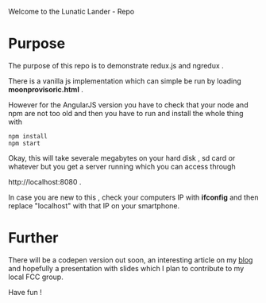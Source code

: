 
Welcome to the Lunatic Lander - Repo 

# Purpose 

The purpose of this repo is to demonstrate redux.js and ngredux . 

There is a vanilla js implementation which can simple be run by loading
__moonprovisoric.html__ . 

However for the AngularJS version you have to check that your node and 
npm are not too old and then you have to run and install the whole thing
with

	npm install
	npm start

Okay, this will take severale megabytes on your hard disk , sd card or 
whatever but you get a server running which you can access through

http://localhost:8080 . 

In case you are new to this , check your computers IP with __ifconfig__
and then replace "localhost" with that IP on your smartphone. 

# Further

There will be a codepen version out soon, an interesting article on my
<a href="http://coding4lifeblog.wordpress.com/">blog</a> and hopefully 
a presentation with slides which I plan to contribute to my local FCC group. 

Have fun ! 
